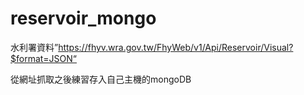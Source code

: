 # reservoir_mongo
水利署資料”https://fhyv.wra.gov.tw/FhyWeb/v1/Api/Reservoir/Visual?$format=JSON“

從網址抓取之後練習存入自己主機的mongoDB
